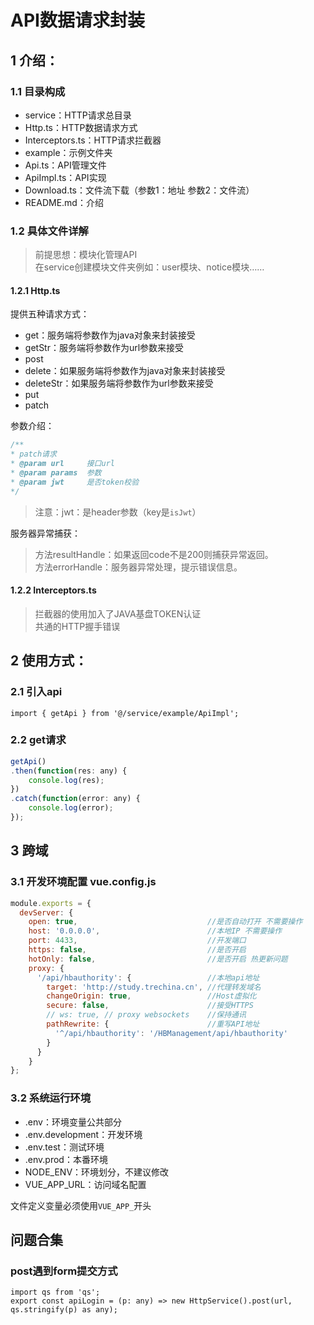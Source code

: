 # API数据请求封装

## 1 介绍：

### 1.1 目录构成
* service：HTTP请求总目录
* Http.ts：HTTP数据请求方式
* Interceptors.ts：HTTP请求拦截器
* example：示例文件夹
* Api.ts：API管理文件
* ApiImpl.ts：API实现
* Download.ts：文件流下载（参数1：地址 参数2：文件流）
* README.md：介绍

### 1.2 具体文件详解
> 前提思想：模块化管理API  
在service创建模块文件夹例如：user模块、notice模块……
#### 1.2.1 Http.ts
提供五种请求方式：
- get：服务端将参数作为java对象来封装接受
- getStr：服务端将参数作为url参数来接受
- post
- delete：如果服务端将参数作为java对象来封装接受
- deleteStr：如果服务端将参数作为url参数来接受
- put
- patch
  
参数介绍：
```javascript
/**
* patch请求
* @param url     接口url
* @param params  参数
* @param jwt   	 是否token校验
*/
```
>注意：jwt：是header参数（key是`isJwt`）

服务器异常捕获：
>方法resultHandle：如果返回code不是200则捕获异常返回。  
方法errorHandle：服务器异常处理，提示错误信息。

#### 1.2.2 Interceptors.ts
>拦截器的使用加入了JAVA基盘TOKEN认证  
共通的HTTP握手错误


## 2 使用方式：

### 2.1 引入api

`import { getApi } from '@/service/example/ApiImpl';`

### 2.2 get请求
```javascript
getApi()
.then(function(res: any) {
	console.log(res);
})
.catch(function(error: any) {
	console.log(error);
});
```


## 3 跨域

### 3.1 开发环境配置 vue.config.js
```javascript
module.exports = {
  devServer: {
    open: true, 							//是否自动打开 不需要操作
    host: '0.0.0.0',						//本地IP 不需要操作
    port: 4433,								//开发端口
    https: false,							//是否开启
    hotOnly: false,							//是否开启 热更新问题
    proxy: {
      '/api/hbauthority': {					//本地api地址
        target: 'http://study.trechina.cn', //代理转发域名
        changeOrigin: true,					//Host虚拟化
        secure: false,						//接受HTTPS
        // ws: true, // proxy websockets	//保持通讯
        pathRewrite: {						//重写API地址
          '^/api/hbauthority': '/HBManagement/api/hbauthority'
        }
      }
    }
};

```

### 3.2 系统运行环境
* .env：环境变量公共部分
* .env.development：开发环境
* .env.test：测试环境  
* .env.prod：本番环境  
* NODE_ENV：环境划分，不建议修改  
* VUE_APP_URL：访问域名配置  

文件定义变量必须使用`VUE_APP_`开头

##  问题合集
### post遇到form提交方式
```
import qs from 'qs';
export const apiLogin = (p: any) => new HttpService().post(url, qs.stringify(p) as any);
```